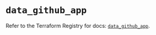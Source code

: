 # `data_github_app`

Refer to the Terraform Registry for docs: [`data_github_app`](https://registry.terraform.io/providers/integrations/github/6.7.5/docs/data-sources/app).
